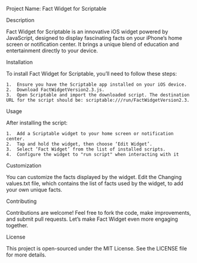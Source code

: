 Project Name: Fact Widget for Scriptable

Description

Fact Widget for Scriptable is an innovative iOS widget powered by JavaScript, designed to display fascinating facts on your iPhone’s home screen or notification center. It brings a unique blend of education and entertainment directly to your device.

Installation

To install Fact Widget for Scriptable, you’ll need to follow these steps:

	1.	Ensure you have the Scriptable app installed on your iOS device.
	2.	Download FactWidgetVersion2.3.js.
	3.	Open Scriptable and import the downloaded script. The destination URL for the script should be: scriptable:///run/FactWidgetVersion2.3.

Usage

After installing the script:

	1.	Add a Scriptable widget to your home screen or notification center.
	2.	Tap and hold the widget, then choose ‘Edit Widget’.
	3.	Select ‘Fact Widget’ from the list of installed scripts.
	4.	Configure the widget to "run script" when interacting with it

Customization

You can customize the facts displayed by the widget. Edit the Changing values.txt file, which contains the list of facts used by the widget, to add your own unique facts.

Contributing

Contributions are welcome! Feel free to fork the code, make improvements, and submit pull requests. Let’s make Fact Widget even more engaging together.

License

This project is open-sourced under the MIT License. See the LICENSE file for more details.
